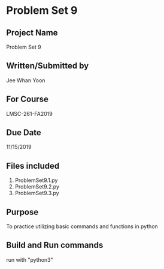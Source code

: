 # Problem Set 9

## Project Name
Problem Set 9

## Written/Submitted by 
Jee Whan Yoon

## For Course
LMSC-261-FA2019

## Due Date
11/15/2019

## Files included
1. ProblemSet9.1.py
2. ProblemSet9.2.py
3. ProblemSet9.3.py

## Purpose
To practice utilizing basic commands and functions in python

## Build and Run commands
run with "python3"
